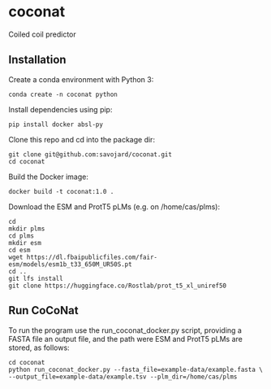 # coconat
Coiled coil predictor


## Installation

Create a conda environment with Python 3:

```
conda create -n coconat python
```

Install dependencies using pip:

```
pip install docker absl-py
```

Clone this repo and cd into the package dir:

```
git clone git@github.com:savojard/coconat.git
cd coconat
```

Build the Docker image:

```
docker build -t coconat:1.0 .
```

Download the ESM and ProtT5 pLMs (e.g. on /home/cas/plms):

```
cd
mkdir plms
cd plms
mkdir esm
cd esm
wget https://dl.fbaipublicfiles.com/fair-esm/models/esm1b_t33_650M_UR50S.pt
cd ..
git lfs install
git clone https://huggingface.co/Rostlab/prot_t5_xl_uniref50
```

## Run CoCoNat

To run the program use the run_coconat_docker.py script, providing a FASTA file
an output file, and the path were ESM and ProtT5 pLMs are stored, as follows:

```
cd coconat
python run_coconat_docker.py --fasta_file=example-data/example.fasta \
--output_file=example-data/example.tsv --plm_dir=/home/cas/plms
```
